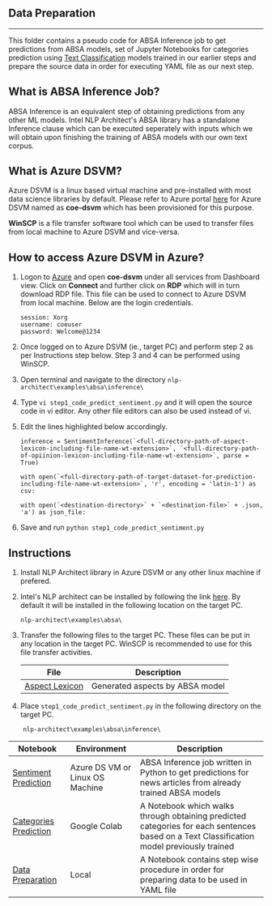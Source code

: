 ## Data Preparation
----

This folder contains a pseudo code for ABSA Inference job to get predictions from ABSA models, set of Jupyter Notebooks for categories prediction using [Text Classification](src/absa_sentence_classifier) models trained in our earlier steps and prepare the source data in order for executing YAML file as our next step. 

## What is ABSA Inference Job?

ABSA Inference is an equivalent step of obtaining predictions from any other ML models. Intel NLP Architect's ABSA library has a standalone Inference clause which can be executed seperately with inputs which we will obtain upon finishing the training of ABSA models with our own text corpus. 

## What is Azure DSVM?

Azure DSVM is a linux based virtual machine and pre-installed with most data science libraries by default. Please refer to Azure portal [here](portal.azure.com) for Azure DSVM named as **coe-dsvm** which has been provisioned for this purpose.

**WinSCP** is a file transfer software tool which can be used to transfer files from local machine to Azure DSVM and vice-versa.

## How to access Azure DSVM in Azure?

1. Logon to [Azure](portal.azure.com) and open **coe-dsvm** under all services from Dashboard view. Click on **Connect** and further click on **RDP** which will in turn download RDP file. This file can be used to connect to Azure DSVM from local machine. Below are the login credentials. 

    ```
    session: Xorg
    username: coeuser
    password: Welcome@1234
    ```
2. Once logged on to Azure DSVM (ie., target PC) and perform step 2 as per Instructions step below. Step 3 and 4 can be performed using WinSCP. 
3. Open terminal and navigate to the directory ``nlp-architect\examples\absa\inference\``
4. Type ``vi step1_code_predict_sentiment.py`` and it will open the source code in vi editor. Any other file editors can also be used instead of vi. 
5. Edit the lines highlighted below accordingly. 
    ```
    inference = SentimentInference(`<full-directory-path-of-aspect-lexicon-including-file-name-wt-extension>`, `<full-directory-path-of-opiinion-lexicon-including-file-name-wt-extension>`, parse = True)
    ```
    ```
    with open(`<full-directory-path-of-target-dataset-for-prediction-including-file-name-wt-extension>`, 'r', encoding = 'latin-1') as csv:
    ```
    ```
    with open(`<destination-directory>` + `<destination-file>` + .json, 'a') as json_file:
    ```
6. Save and run `python step1_code_predict_sentiment.py`

## Instructions

1. Install NLP Architect library in Azure DSVM or any other linux machine if prefered. 
2. Intel's NLP architect can be installed by following the link [here](https://intellabs.github.io/nlp-architect/installation.html). By default it will be installed in the following location on the target PC.
    ```
    nlp-architect\examples\absa\
    ```
3. Transfer the following files to the target PC. These files can be put in any location in the target PC. WinSCP is recommended to use for this file transfer activities.

    |File|Description|
    |---|---|
    |[Aspect Lexicon](/input/generated_aspect_lex_updated_v3.csv)|Generated aspects by ABSA model |

4. Place ``step1_code_predict_sentiment.py`` in the following directory on the target PC. 
```
    nlp-architect\examples\absa\inference\
```

|Notebook|Environment|Description|
|---|---|---|
|[Sentiment Prediction](step1_code_predict_sentiment.py)|Azure DS VM or Linux OS Machine|ABSA Inference job written in Python to get predictions for news articles from already trained ABSA models |
|[Categories Prediction](step2_code_predict_categories.ipynb)|Google Colab|A Notebook which walks through obtaining predicted categories for each sentences based on a Text Classification model previously trained|
|[Data Preparation](step3_code_prepare_data_reports.ipynb)|Local|A Notebook contains step wise procedure in order for preparing data to be used in YAML file|
